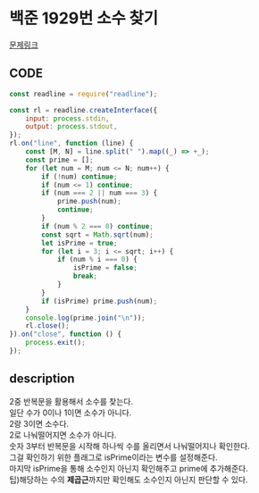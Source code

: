 # 백준 1929번 소수 찾기

[문제링크](https://www.acmicpc.net/problem/1929)

## CODE

```js
const readline = require("readline");

const rl = readline.createInterface({
	input: process.stdin,
	output: process.stdout,
});
rl.on("line", function (line) {
	const [M, N] = line.split(" ").map((_) => +_);
	const prime = [];
	for (let num = M; num <= N; num++) {
		if (!num) continue;
		if (num <= 1) continue;
		if (num === 2 || num === 3) {
			prime.push(num);
			continue;
		}
		if (num % 2 === 0) continue;
		const sqrt = Math.sqrt(num);
		let isPrime = true;
		for (let i = 3; i <= sqrt; i++) {
			if (num % i === 0) {
				isPrime = false;
				break;
			}
		}
		if (isPrime) prime.push(num);
	}
	console.log(prime.join("\n"));
	rl.close();
}).on("close", function () {
	process.exit();
});
```

## description

2중 반복문을 활용해서 소수를 찾는다.  
일단 수가 0이나 1이면 소수가 아니다.  
2랑 3이면 소수다.  
2로 나눠떨어지면 소수가 아니다.  
숫자 3부터 반복문을 시작해 하나씩 수를 올리면서 나눠떨어지나 확인한다.  
그걸 확인하기 위한 플래그로 isPrime이라는 변수를 설정해준다.  
마지막 isPrime을 통해 소수인지 아닌지 확인해주고 prime에 추가해준다.  
팁)해당하는 수의 **제곱근**까지만 확인해도 소수인지 아닌지 판단할 수 있다.

